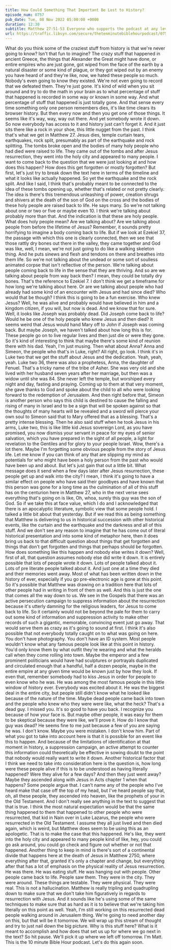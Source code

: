 ```yaml
---
title: How Could Something That Important Be Lost to History?
episode_num: 0757
pub_date: Tue, 08 Nov 2022 05:00:00 +0000
duration: 12:30
subtitle: Matthew 27:51-53 Everyone who supports the podcast at any level on any platform is going to receive two custom notebooks ahead of our next two series starting on January 2. Support details are here:  You're the reason we can all do this together! ...
url: https://traffic.libsyn.com/secure/thetenminutebiblehourpodcast/0757_-_How_Could_Something_That_Important_Be_Lost_to_History.mp3
---
```


 What do you think some of the craziest stuff from history is that we're never going to know? Isn't that fun to imagine? The crazy stuff that happened in ancient Greece, the things that Alexander the Great might have done, or entire empires who are just gone, got wiped from the face of the earth by a natural disaster or some kind of plague, or they got wiped out by an enemy you have heard of and they're like, now, we hated these people so much. Nobody's even going to know they existed. We're not even going to record that we defeated them. They're just gone. It's kind of wild when you sit around and try to do the math in your brain as to what percentage of stuff that happened is recorded in some way or known in some way. And what percentage of stuff that happened is just totally gone. And that sense every time something only one person remembers dies, it's like time clears its browser history. But then every now and then you get one of those things. It seems like it's way, way, way out there. And yet somebody wrote it down. So now everybody has access to it and history just can't forget it. And it just sits there like a rock in your shoe, this little nugget from the past. I think that's what we get in Matthew 27. Jesus dies, temple curtain tears, earthquakes, rock split, presumably as part of the earthquake and rock splitting. The tombs broke open and the bodies of many holy people who had died were raised to life. They came out of the tombs and after Jesus resurrection, they went into the holy city and appeared to many people. I want to come back to the question that we were just looking at and how does this happen? How does this get forgotten or mostly forgotten? But first, let's just try to break down the text here in terms of the timeline and what it looks like actually happened. So yet the earthquake and the rock split. And like I said, I think that's probably meant to be connected to the idea of these tombs opening up, whether that's related or not pretty clearly. The idea is there's this tremendous unleashing of power, creation shrugs and shivers at the death of the son of God on the cross and the bodies of these holy people are raised back to life. He says many. So we're not talking about one or two or five or maybe even 10. I think we're talking about probably more than that. And the indication is that these are holy people. What does holy people mean? Are we talking about? Are we talking about people from before the lifetime of Jesus? Remember, it sounds pretty horrifying to imagine a body coming back to life. But if we look at Ezekiel 37, the passage with which this one is clearly connected, then we see that those rattly dry bones out there in the valley, they came together and God was like, well, I mean, we're not just going to do like a walking skeleton thing. And he puts sinews and flesh and tendons on there and breathes into them life. So we're not talking about the undead or some sort of soulless animated corpse that isn't reflective of the person. We're talking about people coming back to life in the sense that they are thriving. And so are we talking about people from way back then? I mean, they could be totally dry bones. That's the reference to Ezekiel 7. I don't think we get a timeframe for how long we're talking about here. Or are we talking about people who had already had some kind of an encounter with Jesus and had since died? Who would that be though? I think this is going to be a fun exercise. Who knew Jesus? Well, he was alive and probably would have believed in him and a kingdom citizen, if you will, but now is dead. And we know that for sure. Well, it looks like Joseph was probably dead. Did Joseph come back to life? Would he be one of the holy people who knew Jesus and then died? It seems weird that Jesus would hand Mary off to John if Joseph was coming back. But maybe Joseph, we haven't talked about how long this is for. These people go on to live regular lives and then just die or were they gone. So it's kind of interesting to think that maybe there's some kind of reunion there with his dad. Yeah, I'm just musing. Then what about Anna? Anna and Simeon, the people who that's in Luke, right? All right, go look. I think it's in Luke two that we get the stuff about Jesus and the dedication. Yeah, yeah, yeah. Luke two 36, there was also a prophetess, Anna, the daughter of Fenuel. That's a tricky name of the tribe of Asher. She was very old and she lived with her husband seven years after her marriage, but then was a widow until she was 84. She never left the temple, but worshiped every night and day, fasting and praying. Coming up to them at that very moment, she gave thanks to God and spoke about the child to all who were looking forward to the redemption of Jerusalem. And then right before that, Simeon is another person who says this child is destined to cause the falling and rising of many in Israel and to be a sign that will be spoken against so that the thoughts of many hearts will be revealed and a sword will pierce your own soul to Simeon said that to Mary offered that as a blessing. That's a pretty intense blessing. Then he also said stuff when he took Jesus in his arms, Luke two, this is like little kid Jesus sovereign Lord, as you have promised, you now dismiss your servant in peace for my eyes of senior salvation, which you have prepared in the sight of all people, a light for revelation to the Gentiles and for glory to your people Israel. Wow, there's a lot there. Maybe I'm forgetting some obvious people from the story of Jesus life. Let me know if you can think of any that are slipping my mind as potentials for who might have been a holy person from the past who would have been up and about. But let's just gain that out a little bit. What message does it send when a few days later after Jesus resurrection, these people get up and walk into the city? I mean, I think it's going to have a similar effect on people who have said their goodbyes and have known that this person was gone for a long time as the culmination of all of this stuff has on the centurion here in Matthew 27, who in the next verse sees everything that's going on is like, Oh, whoa, surely this guy was the son of God. So if we take this at face value, which I do and I acknowledged that there is an apocalyptic literature, symbolic view that some people hold. I talked a little bit about that yesterday. But if we read this as being something that Matthew is delivering to us in historical succession with other historical events, like the curtain and the earthquake and the darkness and all of this stuff. And we don't see any reason to imagine that he has come out of literal historical presentation and into some kind of metaphor here, then it does bring us back to that difficult question about things that get forgotten and things that don't get forgotten and things that perhaps should be forgotten. How does something like this happen and nobody else writes it down? Well, first of all, that question assumes nobody else did write it down. It is entirely possible that lots of people wrote it down. Lots of people talked about it. Lots of pre literate people talked about it. And just one at a time they died and their memories went away. Most of what has been written down in the history of ever, especially if you go pre-electronic age is gone at this point. So it's possible that Matthew was drawing on a tradition here that lots of other people had in writing in front of them as well. And this is just the one that comes all the way down to us. We see in the Gospels that there was an active persecution campaign to suppress information about the resurrection because it's utterly damning for the religious leaders, for Jesus to come back to life. So it certainly would not be beyond the pale for them to carry out some kind of information and suppression activity to make other records of such a gigantic, memorable, convincing event just go away. That would serve them as crazy as it's going to sound at first. I think it's also possible that not everybody totally caught on to what was going on here. You don't have photography. You don't have an ID system. Most people wouldn't know what any famous people look like at this point in history. You'd only know them by what outfit they're wearing and what the heralds call when they come rolling into town. Maybe the emperor and a few prominent politicians would have had sculptures or portrayals duplicated and circulated enough that a handful, half a dozen people, maybe in the entire empire at any given time would be known just by how they look. If even that, remember somebody had to kiss Jesus in order for people to even know who he was. He was among the most famous people in this little window of history ever. Everybody was excited about it. He was the biggest deal in the entire city, but people still didn't know what he looked like because of the nature of the time. Maybe dead people came back into town and the people who knew who they were were like, what the heck? That's a dead guy. I missed you. It's so good to have you back. I recognize you because of how your face is. But maybe other people, it was easy for them to be skeptical because they were like, we'll prove it. How do I know that guy was dead? He seems fine to me just because a few of you are saying he was. I don't know. Maybe you were mistaken. I don't know him. Part of what you got to take into account here is that it is possible for an event like this to happen. And because of the limitations of identification at that moment in history, a suppression campaign, an active attempt to counter this information could theoretically be effective in sowing doubt to the point that nobody would really want to write it down. Another historical factor that I think we need to take into consideration here is the question is, how long were these people alive if this is to be understood as having literally happened? Were they alive for a few days? And then they just went away? Maybe they ascended along with Jesus in Acts chapter 1 when that happens? Some people argue that. I can't name any of the people who I've heard make that case off the top of my head, but I've heard people say that, oh, all these people, they ascended into heaven, like the prophets of your in the Old Testament. And I don't really see anything in the text to suggest that that is true. I think the most natural expectation would be that the same thing happened to them that happened to other people who were resurrected, that kid in Nain over in Luke Lazarus, the people who were resurrected in the Old Testament. I assume they all just lived and then died again, which is weird, but Matthew does seem to be using this as an apologetic. That is to make the case that this happened. He's like, they went into the holy city and appeared to many people kind of like, hey, you could go ask around, you could go check and figure out whether or not that happened. Another thing to keep in mind is there's sort of a continental divide that happens here at the death of Jesus in Matthew 2750, where everything after that, granted it's only a chapter and change, but everything after that has a lot of emphasis on the physical reality of Jesus resurrection. He was there. He was eating stuff. He was hanging out with people. Other people came back to life. People saw them. They were in the city. They were around. These things are testable. They were physical. They were real. This is not a hallucination. Matthew is really tripling and quadrupling down to make sure that we don't take him figuratively in regards to resurrection with Jesus. And it sounds like he's using some of the same techniques to make sure that as hard as it is to believe that we're taking him literally on this point as well. Yeah, I'm still working on this resurrected dead people walking around in Jerusalem thing. We're going to need another day on this, but that will be it tomorrow. We will wrap up this stream of thought and try to just nail down the big picture. Why is this stuff here? What is it meant to accomplish and how does that set us up for where we go next in the text? So hit pause. We'll pick it up where we left off tomorrow. I'm Matt. This is the 10 minute Bible Hour podcast. Let's do this again soon.